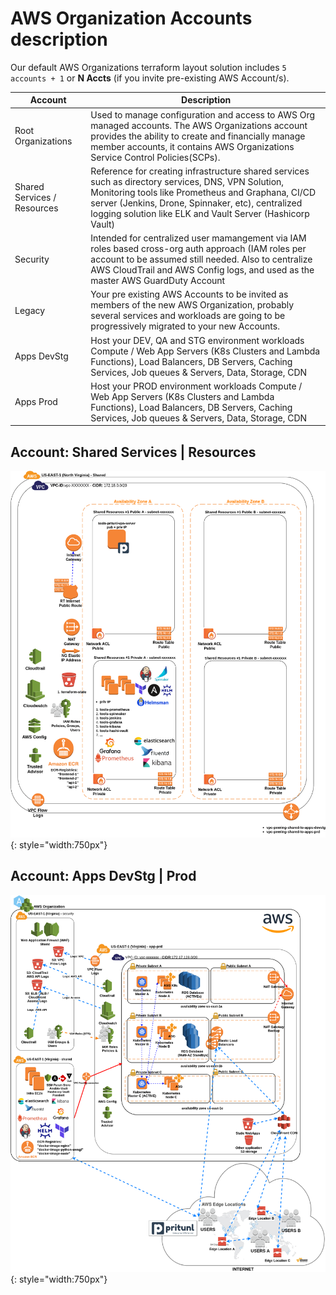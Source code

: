 # AWS Organization Accounts description
Our default AWS Organizations terraform layout solution includes `5 accounts + 1` or **N Accts** (if you invite pre-existing AWS Account/s).


| Account                     | Description                                                                                                                                                                                                                                                                                |
|-----------------------------|--------------------------------------------------------------------------------------------------------------------------------------------------------------------------------------------------------------------------------------------------------------------------------------------|
| Root Organizations          | Used to manage configuration and access to AWS Org managed accounts. The AWS Organizations account provides the ability to create and financially manage member accounts, it contains AWS Organizations Service Control Policies(SCPs).                                                    |
| Shared Services / Resources | Reference for creating infrastructure shared services such as directory services, DNS, VPN Solution, Monitoring tools like Prometheus and Graphana, CI/CD server (Jenkins, Drone, Spinnaker, etc), centralized logging solution like ELK  and Vault Server (Hashicorp Vault)               |
| Security                    | Intended for centralized user mamangement via IAM roles based cross-org auth approach (IAM roles per account to be assumed still needed. Also to centralize AWS CloudTrail and AWS Config logs, and used as the master AWS GuardDuty Account                                               |
| Legacy                      | Your pre existing AWS Accounts to be invited as members of the new AWS Organization, probably several services and workloads are going to be progressively migrated to your new Accounts.                                                                                                  |
| Apps DevStg                 | Host your DEV, QA and STG environment workloads Compute / Web App Servers (K8s Clusters and Lambda Functions), Load Balancers, DB Servers, Caching Services, Job queues & Servers, Data, Storage, CDN                                                                                      |
| Apps Prod                   | Host your PROD environment workloads Compute / Web App Servers (K8s Clusters and Lambda Functions), Load Balancers, DB Servers, Caching Services, Job queues & Servers, Data, Storage, CDN                                                                                                 |

## Account: Shared Services | Resources 
![leverage-aws-org](../../assets/images/diagrams/aws-acct-shared.png "Leverage"){: style="width:750px"}


## Account: Apps DevStg | Prod 
![leverage-aws-org](../../assets/images/diagrams/aws-acct-apps-prd.png "Leverage"){: style="width:750px"}
